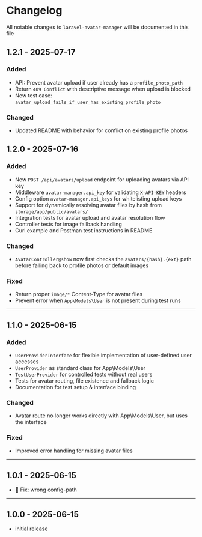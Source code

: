 # Changelog

All notable changes to `laravel-avatar-manager` will be documented in this file

## 1.2.1 - 2025-07-17

### Added
- API: Prevent avatar upload if user already has a `profile_photo_path`
- Return `409 Conflict` with descriptive message when upload is blocked
- New test case: `avatar_upload_fails_if_user_has_existing_profile_photo`

### Changed
- Updated README with behavior for conflict on existing profile photos

## 1.2.0 - 2025-07-16

### Added
- New `POST /api/avatars/upload` endpoint for uploading avatars via API key
- Middleware `avatar-manager.api_key` for validating `X-API-KEY` headers
- Config option `avatar-manager.api_keys` for whitelisting upload keys
- Support for dynamically resolving avatar files by hash from `storage/app/public/avatars/`
- Integration tests for avatar upload and avatar resolution flow
- Controller tests for image fallback handling
- Curl example and Postman test instructions in README

### Changed
- `AvatarController@show` now first checks the `avatars/{hash}.{ext}` path before falling back to profile photos or default images

### Fixed
- Return proper `image/*` Content-Type for avatar files
- Prevent error when `App\Models\User` is not present during test runs

--- 

## 1.1.0 - 2025-06-15

### Added
- `UserProviderInterface` for flexible implementation of user-defined user accesses
- `UserProvider` as standard class for App\Models\User
- `TestUserProvider` for controlled tests without real users
- Tests for avatar routing, file existence and fallback logic
- Documentation for test setup & interface binding

### Changed
- Avatar route no longer works directly with App\Models\User, but uses the interface

### Fixed
- Improved error handling for missing avatar files

---

## 1.0.1 - 2025-06-15

- 🐛 Fix: wrong config-path

---

## 1.0.0 - 2025-06-15

- initial release
